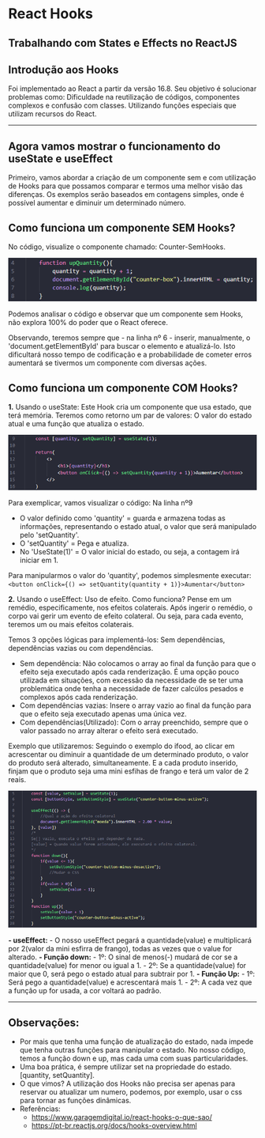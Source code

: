 # **React Hooks**

## **Trabalhando com States e Effects no ReactJS**

## **Introdução aos Hooks**

Foi implementado ao React a partir da versão 16.8. Seu objetivo é solucionar problemas como: Dificuldade na reutilização de códigos, componentes complexos e confusão com classes. Utilizando funções especiais que utilizam recursos do React.

------

## **Agora vamos mostrar o funcionamento do useState e useEffect**

Primeiro, vamos abordar a criação de um componente sem e com utilização de Hooks para que possamos comparar e termos uma melhor visão das diferenças. Os exemplos serão baseados em contagens simples, onde é possível aumentar e diminuir um determinado número.

## **Como funciona um componente SEM Hooks?**

No código, visualize o componente chamado: Counter-SemHooks.

<img src="https://github.com/Rennan-sbarros/rennan-sbarros/blob/main/Diversos/Print-Hooks/SemHook.png" style="zoom:150%;" />

Podemos analisar o código e observar que um componente sem Hooks, não explora 100% do poder que o React oferece. 

Observando, teremos sempre que - na linha nº 6  - inserir, manualmente, o 'document.getElementById' para buscar o elemento e atualizá-lo. Isto dificultará nosso tempo de codificação e a probabilidade de cometer erros aumentará se tivermos um componente com diversas ações. 

## **Como funciona um componente COM Hooks?**

**1.** Usando o useState: Este Hook cria um componente que usa estado, que terá memória. Teremos como retorno um par de valores: O valor do estado atual e uma função que atualiza o estado.

   <img src="https://github.com/Rennan-sbarros/rennan-sbarros/blob/main/Diversos/Print-Hooks/ComHooks.png" style="zoom:150%;" />
   
   Para exemplicar, vamos visualizar o código: 
   Na linha nº9 

   - O valor definido como 'quantity' = guarda e armazena todas as informações, representando o estado atual, o valor que será manipulado pelo 'setQuantity'.
   - O 'setQuantity' = Pega e atualiza.
   - No 'UseState(1)' = O valor inicial do estado, ou seja, a contagem irá iniciar em 1.

   Para manipularmos o valor do 'quantity', podemos simplesmente executar:
   `<button onClick={() => setQuantity(quantity + 1)}>Aumentar</button>`

**2.** Usando o useEffect: Uso de efeito. Como funciona? Pense em um remédio, especificamente, nos efeitos colaterais. Após ingerir o remédio, o corpo vai gerir um evento de efeito colateral. Ou seja, para cada evento, teremos um ou mais efeitos colaterais. 

   Temos 3 opções lógicas para implementá-los: Sem dependências, dependências vazias ou com dependências.

   - Sem dependência: Não colocamos o array ao final da função para que o efeito seja executado após cada renderização. É uma opção pouco utilizada em situações, com excessão da        necessidade de se ter uma problemática onde tenha a necessidade de fazer calcúlos pesados e complexos após cada renderização.
   - Com dependências vazias: Insere o array vazio ao final da função para que o efeito seja executado apenas uma única vez.
   - Com dependências(Utilizado): Com o array preenchido, sempre que o valor passado no array alterar o efeito será executado.

   Exemplo que utilizaremos: Seguindo o exemplo do ifood, ao clicar em acrescentar ou diminuir a quantidade de um determinado produto, o valor do produto será alterado,              simultaneamente. E a cada produto inserido, finjam que o produto seja uma mini esfihas de frango e terá um valor de 2 reais. 

   <img src=" https://github.com/Rennan-sbarros/rennan-sbarros/blob/main/Diversos/Print-Hooks/Ifood.png" style="zoom:150%;" />
  

   **- useEffect:**
     - O nosso useEffect pegará a quantidade(value) e multiplicará por 2(valor da mini esfirra de frango), todas as vezes que o value for alterado. 
   **- Função down:**
     - 1º: O sinal de menos(-) mudará de cor se a quantidade(value) for menor ou igual a 1.
     - 2º: Se a quantidade(value) for maior que 0, será pego o estado atual para subtrair por 1.
   **- Função Up:**
     - 1º: Será pego a quantidade(value) e acrescentará mais 1.
     - 2º: A cada vez que a função up for usada, a cor voltará ao padrão.

------

## **Observações:**

- Por mais que tenha uma função de atualização do estado, nada impede que tenha outras funções para manipular o estado. No nosso código, temos a função down e up, mas cada uma com suas particularidades.
- Uma boa prática, é sempre utilizar set na propriedade do estado. [quantity, setQuantity].
- O que vimos? A utilização dos Hooks não precisa ser apenas para reservar ou atualizar um numero, podemos, por exemplo, usar o css para tornar as funções dinâmicas. 
- Referências:
  - https://www.garagemdigital.io/react-hooks-o-que-sao/
  - https://pt-br.reactjs.org/docs/hooks-overview.html

